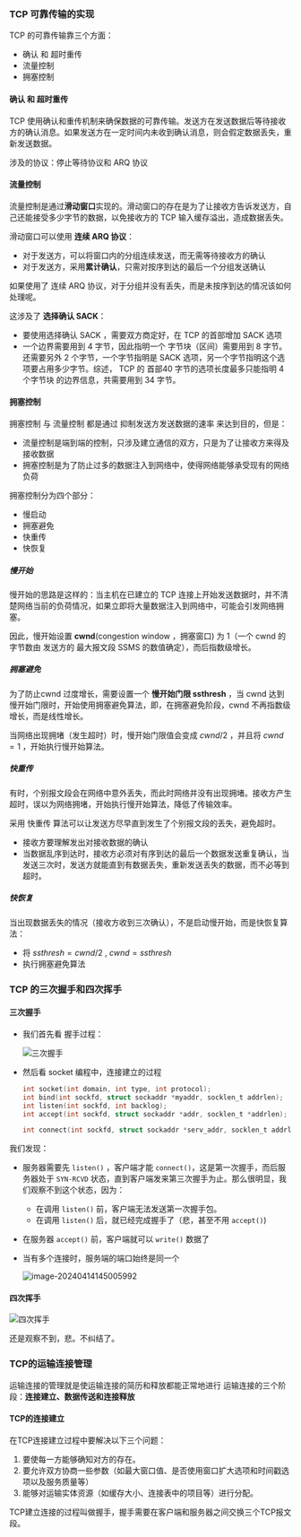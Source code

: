 ### TCP 可靠传输的实现

TCP 的可靠传输靠三个方面：

- 确认 和 超时重传
- 流量控制
- 拥塞控制

#### 确认 和 超时重传

TCP 使用确认和重传机制来确保数据的可靠传输。发送方在发送数据后等待接收方的确认消息。如果发送方在一定时间内未收到确认消息，则会假定数据丢失，重新发送数据。

涉及的协议：停止等待协议和 ARQ 协议

#### 流量控制

流量控制是通过**滑动窗口**实现的。滑动窗口的存在是为了让接收方告诉发送方，自己还能接受多少字节的数据，以免接收方的 TCP 输入缓存溢出，造成数据丢失。

滑动窗口可以使用 **连续 ARQ 协议**：

- 对于发送方，可以将窗口内的分组连续发送，而无需等待接收方的确认
- 对于发送方，采用**累计确认**，只需对按序到达的最后一个分组发送确认

如果使用了 连续 ARQ 协议，对于分组并没有丢失，而是未按序到达的情况该如何处理呢。

这涉及了 **选择确认 SACK**：

- 要使用选择确认 SACK ，需要双方商定好，在 TCP 的首部增加 SACK 选项
- 一个边界需要用到 4 字节，因此指明一个 字节块（区间）需要用到 8 字节。还需要另外 2 个字节，一个字节指明是 SACK 选项，另一个字节指明这个选项要占用多少字节。综述， TCP 的 首部40 字节的选项长度最多只能指明 4 个字节块 的边界信息，共需要用到 34 字节。

#### 拥塞控制

拥塞控制 与 流量控制 都是通过 抑制发送方发送数据的速率 来达到目的，但是：

- 流量控制是端到端的控制，只涉及建立通信的双方，只是为了让接收方来得及接收数据
- 拥塞控制是为了防止过多的数据注入到网络中，使得网络能够承受现有的网络负荷

拥塞控制分为四个部分：

- 慢启动
- 拥塞避免
- 快重传
- 快恢复

##### 慢开始

慢开始的思路是这样的：当主机在已建立的 TCP 连接上开始发送数据时，并不清楚网络当前的负荷情况，如果立即将大量数据注入到网络中，可能会引发网络拥塞。

因此，慢开始设置 **cwnd**(congestion window ，拥塞窗口) 为 1（一个 cwnd 的字节数由 发送方的 最大报文段 SSMS 的数值确定），而后指数级增长。

##### 拥塞避免

为了防止cwnd 过度增长，需要设置一个 **慢开始门限 ssthresh** ，当 cwnd 达到 慢开始门限时，开始使用拥塞避免算法，即，在拥塞避免阶段，cwnd 不再指数级增长，而是线性增长。

当网络出现拥堵（发生超时）时，慢开始门限值会变成 $cwnd / 2$ ，并且将 $cwnd = 1$ ，开始执行慢开始算法。

##### 快重传

有时，个别报文段会在网络中意外丢失，而此时网络并没有出现拥堵。接收方产生超时，误以为网络拥堵，开始执行慢开始算法，降低了传输效率。

采用 快重传 算法可以让发送方尽早直到发生了个别报文段的丢失，避免超时。

- 接收方要理解发出对接收数据的确认
- 当数据乱序到达时，接收方必须对有序到达的最后一个数据发送重复确认，当发送三次时，发送方就能直到有数据丢失，重新发送丢失的数据，而不必等到超时。

##### 快恢复

当出现数据丢失的情况（接收方收到三次确认），不是启动慢开始，而是快恢复算法：

- 将 $ssthresh = cwnd /2$ , $cwnd = ssthresh$
- 执行拥塞避免算法



### TCP 的三次握手和四次挥手

#### 三次握手

- 我们首先看 握手过程：

	![三次握手](D:\typora\md文件\imgs\三次握手.png)

- 然后看 socket 编程中，连接建立的过程

    ```c
    int socket(int domain, int type, int protocol);
    int bind(int sockfd, struct sockaddr *myaddr, socklen_t addrlen);
    int listen(int sockfd, int backlog);
    int accept(int sockfd, struct sockaddr *addr, socklen_t *addrlen);
    
    int connect(int sockfd, struct sockaddr *serv_addr, socklen_t addrlen);
    ```

我们发现：

- 服务器需要先 `listen()` ，客户端才能 `connect()`，这是第一次握手，而后服务器处于 `SYN-RCVD` 状态，直到客户端发来第三次握手为止。那么很明显，我们观察不到这个状态，因为：
    - 在调用 `listen()` 前，客户端无法发送第一次握手包。
    - 在调用 `listen()` 后，就已经完成握手了（悲，甚至不用 `accept()`)
    
- 在服务器 `accept()` 前，客户端就可以 `write()` 数据了

- 当有多个连接时，服务端的端口始终是同一个

    ![image-20240414145005992](D:\typora\md文件\imgs\image-20240414145005992.png)



#### 四次挥手

![四次挥手](D:\typora\md文件\imgs\四次挥手.png)

还是观察不到，悲。不纠结了。

###  TCP的运输连接管理

运输连接的管理就是使运输连接的简历和释放都能正常地进行
运输连接的三个阶段：**连接建立、数据传送和连接释放**

#### TCP的连接建立

在TCP连接建立过程中要解决以下三个问题：

1. 要使每一方能够确知对方的存在。
2. 要允许双方协商一些参数（如最大窗口值、是否使用窗口扩大选项和时间戳选项以及服务质量等）
3. 能够对运输实体资源（如缓存大小、连接表中的项目等）进行分配。

TCP建立连接的过程叫做握手，握手需要在客户端和服务器之间交换三个TCP报文段。